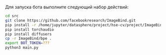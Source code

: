 Для запуска бота выполните следующий набор действий:

```sh
cd src
git clone https://github.com/facebookresearch/ImageBind.git
pip install -r /home/jupyter/datasphere/project/hse-cv/project/ImageBind/requirements.txt
pip install torchaudio
pip install diffusers
cp -r ImageBind/bpe .
export BOT_TOKEN=???
python3 main.py
```